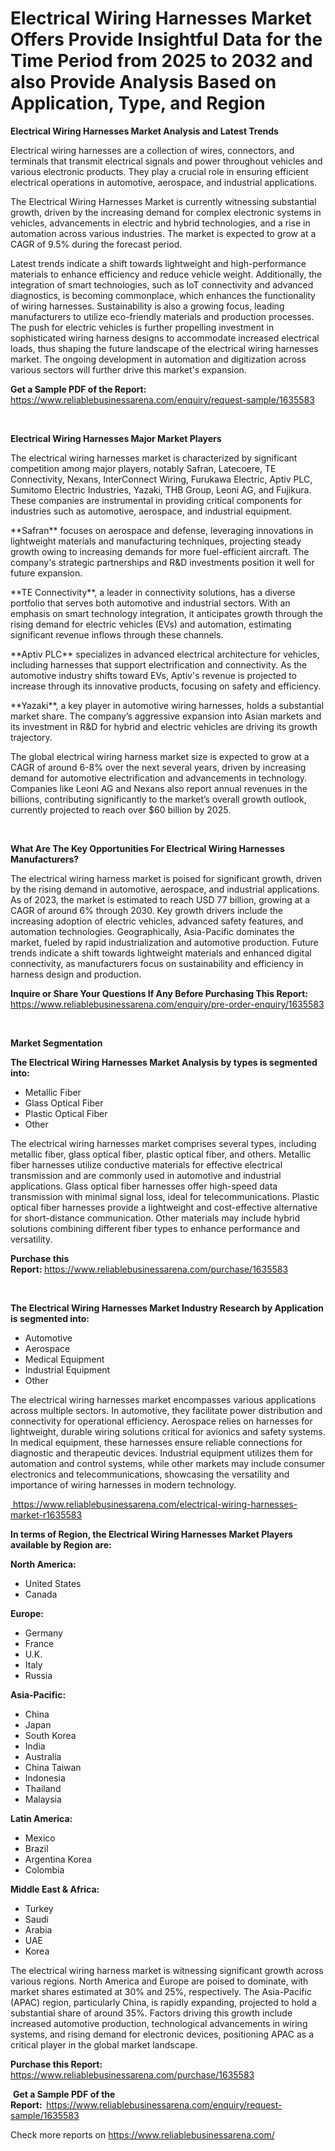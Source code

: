 <p><h1>Electrical Wiring Harnesses Market Offers Provide Insightful Data for the Time Period from 2025 to 2032 and also Provide Analysis Based on Application, Type, and Region</h1></p><p><strong>Electrical Wiring Harnesses Market Analysis and Latest Trends</strong></p>
<p><p>Electrical wiring harnesses are a collection of wires, connectors, and terminals that transmit electrical signals and power throughout vehicles and various electronic products. They play a crucial role in ensuring efficient electrical operations in automotive, aerospace, and industrial applications. </p><p>The Electrical Wiring Harnesses Market is currently witnessing substantial growth, driven by the increasing demand for complex electronic systems in vehicles, advancements in electric and hybrid technologies, and a rise in automation across various industries. The market is expected to grow at a CAGR of 9.5% during the forecast period. </p><p>Latest trends indicate a shift towards lightweight and high-performance materials to enhance efficiency and reduce vehicle weight. Additionally, the integration of smart technologies, such as IoT connectivity and advanced diagnostics, is becoming commonplace, which enhances the functionality of wiring harnesses. Sustainability is also a growing focus, leading manufacturers to utilize eco-friendly materials and production processes. The push for electric vehicles is further propelling investment in sophisticated wiring harness designs to accommodate increased electrical loads, thus shaping the future landscape of the electrical wiring harnesses market. The ongoing development in automation and digitization across various sectors will further drive this market's expansion.</p></p>
<p><strong>Get a Sample PDF of the Report:&nbsp;</strong> <a href="https://www.reliablebusinessarena.com/enquiry/request-sample/1635583?utm_campaign=2136&utm_medium=2&utm_source=Github&utm_content=ia&utm_term=16022025&utm_id=electrical-wiring-harnesses">https://www.reliablebusinessarena.com/enquiry/request-sample/1635583</a></p>
<p>&nbsp;</p>
<p><strong>Electrical Wiring Harnesses Major Market Players</strong></p>
<p><p>The electrical wiring harnesses market is characterized by significant competition among major players, notably Safran, Latecoere, TE Connectivity, Nexans, InterConnect Wiring, Furukawa Electric, Aptiv PLC, Sumitomo Electric Industries, Yazaki, THB Group, Leoni AG, and Fujikura. These companies are instrumental in providing critical components for industries such as automotive, aerospace, and industrial equipment.</p><p>**Safran** focuses on aerospace and defense, leveraging innovations in lightweight materials and manufacturing techniques, projecting steady growth owing to increasing demands for more fuel-efficient aircraft. The company's strategic partnerships and R&D investments position it well for future expansion.</p><p>**TE Connectivity**, a leader in connectivity solutions, has a diverse portfolio that serves both automotive and industrial sectors. With an emphasis on smart technology integration, it anticipates growth through the rising demand for electric vehicles (EVs) and automation, estimating significant revenue inflows through these channels.</p><p>**Aptiv PLC** specializes in advanced electrical architecture for vehicles, including harnesses that support electrification and connectivity. As the automotive industry shifts toward EVs, Aptiv's revenue is projected to increase through its innovative products, focusing on safety and efficiency.</p><p>**Yazaki**, a key player in automotive wiring harnesses, holds a substantial market share. The company’s aggressive expansion into Asian markets and its investment in R&D for hybrid and electric vehicles are driving its growth trajectory. </p><p>The global electrical wiring harness market size is expected to grow at a CAGR of around 6-8% over the next several years, driven by increasing demand for automotive electrification and advancements in technology. Companies like Leoni AG and Nexans also report annual revenues in the billions, contributing significantly to the market’s overall growth outlook, currently projected to reach over $60 billion by 2025.</p></p>
<p>&nbsp;</p>
<p><strong>What Are The Key Opportunities For Electrical Wiring Harnesses Manufacturers?</strong></p>
<p><p>The electrical wiring harness market is poised for significant growth, driven by the rising demand in automotive, aerospace, and industrial applications. As of 2023, the market is estimated to reach USD 77 billion, growing at a CAGR of around 6% through 2030. Key growth drivers include the increasing adoption of electric vehicles, advanced safety features, and automation technologies. Geographically, Asia-Pacific dominates the market, fueled by rapid industrialization and automotive production. Future trends indicate a shift towards lightweight materials and enhanced digital connectivity, as manufacturers focus on sustainability and efficiency in harness design and production.</p></p>
<p><strong>Inquire or Share Your Questions If Any Before Purchasing This Report:</strong> <a href="https://www.reliablebusinessarena.com/enquiry/pre-order-enquiry/1635583?utm_campaign=2136&utm_medium=2&utm_source=Github&utm_content=ia&utm_term=16022025&utm_id=electrical-wiring-harnesses">https://www.reliablebusinessarena.com/enquiry/pre-order-enquiry/1635583</a></p>
<p>&nbsp;</p>
<p><strong>Market Segmentation</strong></p>
<p><strong>The Electrical Wiring Harnesses Market Analysis by types is segmented into:</strong></p>
<p><ul><li>Metallic Fiber</li><li>Glass Optical Fiber</li><li>Plastic Optical Fiber</li><li>Other</li></ul></p>
<p><p>The electrical wiring harnesses market comprises several types, including metallic fiber, glass optical fiber, plastic optical fiber, and others. Metallic fiber harnesses utilize conductive materials for effective electrical transmission and are commonly used in automotive and industrial applications. Glass optical fiber harnesses offer high-speed data transmission with minimal signal loss, ideal for telecommunications. Plastic optical fiber harnesses provide a lightweight and cost-effective alternative for short-distance communication. Other materials may include hybrid solutions combining different fiber types to enhance performance and versatility.</p></p>
<p><strong>Purchase this Report:&nbsp;</strong><a href="https://www.reliablebusinessarena.com/purchase/1635583?utm_campaign=2136&utm_medium=2&utm_source=Github&utm_content=ia&utm_term=16022025&utm_id=electrical-wiring-harnesses">https://www.reliablebusinessarena.com/purchase/1635583</a></p>
<p>&nbsp;</p>
<p><strong>The Electrical Wiring Harnesses Market Industry Research by Application is segmented into:</strong></p>
<p><ul><li>Automotive</li><li>Aerospace</li><li>Medical Equipment</li><li>Industrial Equipment</li><li>Other</li></ul></p>
<p><p>The electrical wiring harnesses market encompasses various applications across multiple sectors. In automotive, they facilitate power distribution and connectivity for operational efficiency. Aerospace relies on harnesses for lightweight, durable wiring solutions critical for avionics and safety systems. In medical equipment, these harnesses ensure reliable connections for diagnostic and therapeutic devices. Industrial equipment utilizes them for automation and control systems, while other markets may include consumer electronics and telecommunications, showcasing the versatility and importance of wiring harnesses in modern technology.</p></p>
<p><a href="https://www.reliablebusinessarena.com/electrical-wiring-harnesses-market-r1635583?utm_campaign=2136&utm_medium=2&utm_source=Github&utm_content=ia&utm_term=16022025&utm_id=electrical-wiring-harnesses">&nbsp;https://www.reliablebusinessarena.com/electrical-wiring-harnesses-market-r1635583</a></p>
<p><strong>In terms of Region, the Electrical Wiring Harnesses Market Players available by Region are:</strong></p>
<p>
    <p> <strong> North America: </strong>
        <ul>
            <li>United States</li>
            <li>Canada</li>
        </ul>
        </p> 
    <p> <strong> Europe: </strong>
        <ul>
            <li>Germany</li>
            <li>France</li>
            <li>U.K.</li>
            <li>Italy</li>
            <li>Russia</li>
        </ul>
        </p> 
    <p> <strong> Asia-Pacific: </strong>
        <ul>
            <li>China</li>
            <li>Japan</li>
            <li>South Korea</li>
            <li>India</li>
            <li>Australia</li>
            <li>China Taiwan</li>
            <li>Indonesia</li>
            <li>Thailand</li>
            <li>Malaysia</li>
        </ul>
        </p> 
    <p> <strong> Latin America: </strong>
        <ul>
            <li>Mexico</li>
            <li>Brazil</li>
            <li>Argentina Korea</li>
            <li>Colombia</li>
        </ul>
        </p> 
    <p> <strong> Middle East & Africa: </strong>
        <ul>
            <li>Turkey</li>
            <li>Saudi</li>
            <li>Arabia</li>
            <li>UAE</li>
            <li>Korea</li>
        </ul>
    </p>
    </p>
<p><p>The electrical wiring harness market is witnessing significant growth across various regions. North America and Europe are poised to dominate, with market shares estimated at 30% and 25%, respectively. The Asia-Pacific (APAC) region, particularly China, is rapidly expanding, projected to hold a substantial share of around 35%. Factors driving this growth include increased automotive production, technological advancements in wiring systems, and rising demand for electronic devices, positioning APAC as a critical player in the global market landscape.</p></p>
<p><strong>Purchase this Report: </strong><a href="https://www.reliablebusinessarena.com/purchase/1635583?utm_campaign=2136&utm_medium=2&utm_source=Github&utm_content=ia&utm_term=16022025&utm_id=electrical-wiring-harnesses">https://www.reliablebusinessarena.com/purchase/1635583</a></p>
<p>&nbsp;<strong>Get a Sample PDF of the Report:&nbsp;&nbsp;</strong><a href="https://www.reliablebusinessarena.com/enquiry/request-sample/1635583?utm_campaign=2136&utm_medium=2&utm_source=Github&utm_content=ia&utm_term=16022025&utm_id=electrical-wiring-harnesses">https://www.reliablebusinessarena.com/enquiry/request-sample/1635583</a></p>
<p><strong></strong></p>
<p>Check more reports on <a href="https://www.reliablebusinessarena.com/?utm_campaign=2136&utm_medium=2&utm_source=Github&utm_content=ia&utm_term=16022025&utm_id=electrical-wiring-harnesses">https://www.reliablebusinessarena.com/</a></p>